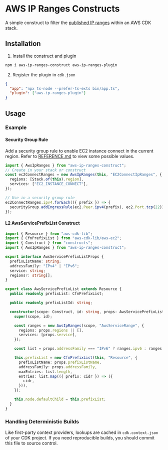 # AWS IP Ranges Constructs

A simple construct to filter the
[published IP ranges](https://docs.aws.amazon.com/general/latest/gr/aws-ip-ranges.html)
within an AWS CDK stack.

## Installation

1. Install the construct and plugin

```bash
npm i aws-ip-ranges-construct aws-ip-ranges-plugin
```

2. Register the plugin in `cdk.json`

```json
{
  "app": "npx ts-node --prefer-ts-exts bin/app.ts",
  "plugin": ["aws-ip-ranges-plugin"]
}
```

## Usage

### Example

#### Security Group Rule

Add a security group rule to enable EC2 instance connect in the
current region. Refer to [REFERENCE.md](./REFERENCE.md) to view some
possible values.

```ts
import { AwsIpRanges } from "aws-ip-ranges-construct";
// Create in your stack or construct
const ec2ConnectRanges = new AwsIpRanges(this, "EC2ConnectIpRanges", {
  regions: [Stack.of(this).region],
  services: ["EC2_INSTANCE_CONNECT"],
});

// Use in a security group rule
ec2ConnectRanges.ipv4.forEach(({ prefix }) => {
  securityGroup.addIngressRule(ec2.Peer.ipv4(prefix), ec2.Port.tcp(22));
});
```

#### L2 AwsServicePrefixList Construct

```ts
import { Resource } from "aws-cdk-lib";
import { CfnPrefixList } from "aws-cdk-lib/aws-ec2";
import { Construct } from "constructs";
import { AwsIpRanges } from "aws-ip-ranges-construct";

export interface AwsServicePrefixListProps {
  prefixListName: string;
  addressFamily: "IPv4" | "IPv6";
  service: string;
  regions?: string[];
}

export class AwsServicePrefixList extends Resource {
  public readonly prefixList: CfnPrefixList;

  public readonly prefixListId: string;

  constructor(scope: Construct, id: string, props: AwsServicePrefixListProps) {
    super(scope, id);

    const ranges = new AwsIpRanges(scope, "AwsServiceRange", {
      regions: props.regions || [],
      services: [props.service],
    });

    const list = props.addressFamily === "IPv6" ? ranges.ipv6 : ranges.ipv4;

    this.prefixList = new CfnPrefixList(this, "Resource", {
      prefixListName: props.prefixListName,
      addressFamily: props.addressFamily,
      maxEntries: list.length,
      entries: list.map(({ prefix: cidr }) => ({
        cidr,
      })),
    });

    this.node.defaultChild = this.prefixList;
  }
}
```

### Handling Deterministic Builds

Like first-party context providers, lookups are cached in
`cdk.context.json` of your CDK project. If you need reproducible
builds, you should commit this file to source control.
